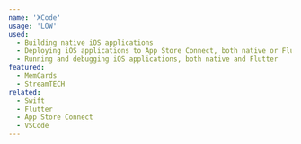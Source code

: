 ```yaml
---
name: 'XCode'
usage: 'LOW'
used:
  - Building native iOS applications
  - Deploying iOS applications to App Store Connect, both native or Flutter
  - Running and debugging iOS applications, both native and Flutter
featured:
  - MemCards
  - StreamTECH
related:
  - Swift
  - Flutter
  - App Store Connect
  - VSCode
---
```

